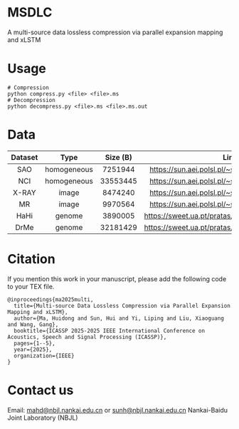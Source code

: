 # MSDLC
A multi-source data lossless compression via parallel expansion mapping and xLSTM

# Usage
```
# Compression
python compress.py <file> <file>.ms
# Decompression
python decompress.py <file>.ms <file>.ms.out
```

# Data
| Dataset | Type        | Size (B)  | Link                                               |
|:-------:|:-----------:|:---------:|:--------------------------------------------------:|
| SAO     | homogeneous | 7251944   | https://sun.aei.polsl.pl/~sdeor/corpus/silesia.zip |
| NCI     | homogeneous | 33553445  | https://sun.aei.polsl.pl/~sdeor/corpus/silesia.zip |
| X-RAY   | image       | 8474240   | https://sun.aei.polsl.pl/~sdeor/corpus/silesia.zip |
| MR      | image       | 9970564   | https://sun.aei.polsl.pl/~sdeor/corpus/silesia.zip |
| HaHi    | genome      | 3890005   | https://sweet.ua.pt/pratas/datasets/DNACorpus.zip  |
| DrMe    | genome      | 32181429  | https://sweet.ua.pt/pratas/datasets/DNACorpus.zip  |

# Citation
If you mention this work in your manuscript, please add the following code to your TEX file.
```
@inproceedings{ma2025multi,
  title={Multi-source Data Lossless Compression via Parallel Expansion Mapping and xLSTM},
  author={Ma, Huidong and Sun, Hui and Yi, Liping and Liu, Xiaoguang and Wang, Gang},
  booktitle={ICASSP 2025-2025 IEEE International Conference on Acoustics, Speech and Signal Processing (ICASSP)},
  pages={1--5},
  year={2025},
  organization={IEEE}
}
```

# Contact us
Email: mahd@nbjl.nankai.edu.cn or sunh@nbjl.nankai.edu.cn
Nankai-Baidu Joint Laboratory (NBJL)
